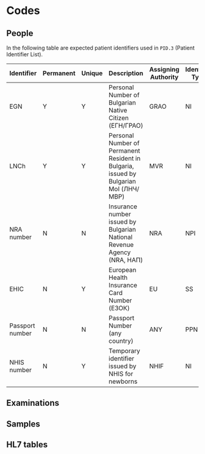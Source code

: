# Codes

## People

In the following table are expected patient identifiers used in `PID.3` (Patient Identifier List).

| Identifier | Permanent | Unique | Description | Assigning Authority | Identifier Type |
|------------|-----------|--------|-------------|---------------------|-----------------|
| EGN | Y | Y | Personal Number of Bulgarian Native Citizen (ЕГН/ГРАО) | GRAO | NI |
| LNCh | Y | Y | Personal Number of Permanent Resident in Bulgaria, issued by Bulgarian MoI (ЛНЧ/МВР) | MVR | NI |
| NRA number | N | N | Insurance number issued by Bulgarian National Revenue Agency (NRA, НАП) | NRA | NPI |
| EHIC | N | Y | European Health Insurance Card Number (ЕЗОК) | EU | SS |
| Passport number | N | N | Passport Number (any country) | ANY | PPN |
| NHIS number | N | Y | Temporary identifier issued by NHIS for newborns | NHIF | NI |

## Examinations

## Samples

## HL7 tables
